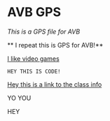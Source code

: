 # AVB GPS

*This is a GPS file for AVB*

** I repeat this is GPS for AVB!**

[I like video games](http://www.nintendo.com/)

```
HEY THIS IS CODE!

```

[Hey this is a link to the class info](http://daringfireball.net/projects/markdown/syntax)


YO YOU

HEY